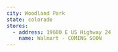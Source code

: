 ```yaml
---
city: Woodland Park
state: colorado
stores:
  - address: 19600 E US Highway 24
    name: Walmart - COMING SOON
---
```

